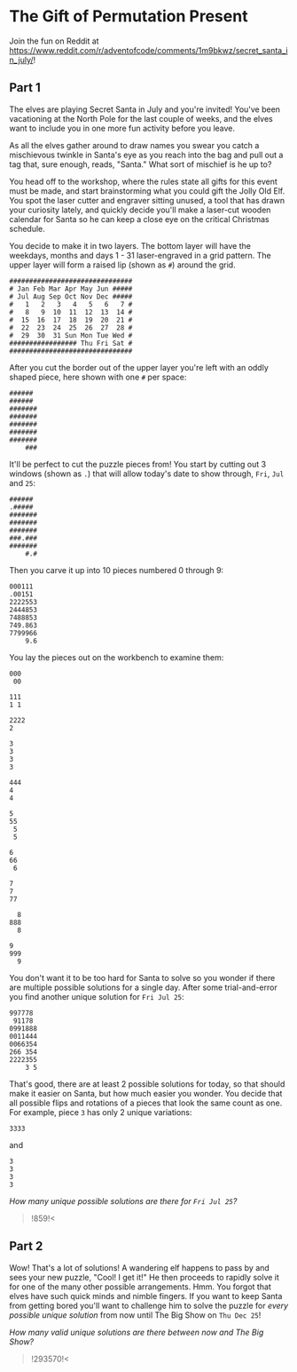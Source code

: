 # The Gift of Permutation Present

Join the fun on Reddit at https://www.reddit.com/r/adventofcode/comments/1m9bkwz/secret_santa_in_july/!

## Part 1

The elves are playing Secret Santa in July and you're invited!  You've been vacationing at the North Pole for the last couple of weeks, and the elves want to include you in one more fun activity before you leave.  

As all the elves gather around to draw names you swear you catch a mischievous twinkle in Santa's eye as you reach into the bag and pull out a tag that, sure enough, reads, "Santa."  What sort of mischief is he up to?

You head off to the workshop, where the rules state all gifts for this event must be made, and start brainstorming what you could gift the Jolly Old Elf.  You spot the laser cutter and engraver sitting unused, a tool that has drawn your curiosity lately, and quickly decide you'll make a laser-cut wooden calendar for Santa so he can keep a close eye on the critical Christmas schedule.

You decide to make it in two layers.  The bottom layer will have the weekdays, months and days 1 - 31 laser-engraved in a grid pattern.  The upper layer will form a raised lip (shown as `#`) around the grid.

    ###############################
    # Jan Feb Mar Apr May Jun #####
    # Jul Aug Sep Oct Nov Dec #####
    #   1   2   3   4   5   6   7 #
    #   8   9  10  11  12  13  14 #
    #  15  16  17  18  19  20  21 #
    #  22  23  24  25  26  27  28 #
    #  29  30  31 Sun Mon Tue Wed #
    ################# Thu Fri Sat #
    ###############################

After you cut the border out of the upper layer you're left with an oddly shaped piece, here shown with one `#` per space:

    ######
    ######
    #######
    #######
    #######
    #######
    #######
        ###

It'll be perfect to cut the puzzle pieces from!  You start by cutting out 3 windows (shown as `.`) that will allow today's date to show through, `Fri`, `Jul` and `25`:

    ######
    .#####
    #######
    #######
    #######
    ###.###
    #######
        #.#

Then you carve it up into 10 pieces numbered 0 through 9:

    000111
    .00151
    2222553
    2444853
    7488853
    749.863
    7799966
        9.6

You lay the pieces out on the workbench to examine them:

    000
     00
    
    111
    1 1
    
    2222
    2
    
    3
    3
    3
    3
    
    444
    4
    4
    
    5
    55
     5
     5
    
    6
    66
     6
    
    7
    7
    77
    
      8
    888
      8
    
    9
    999
      9

You don't want it to be too hard for Santa to solve so you wonder if there are multiple possible solutions for a single day.  After some trial-and-error you find another unique solution for `Fri Jul 25`:

    997778
     91178
    0991888
    0011444
    0066354
    266 354
    2222355
        3 5

That's good, there are at least 2 possible solutions for today, so that should make it easier on Santa, but how much easier you wonder.  You decide that all possible flips and rotations of a pieces that look the same count as one.  For example, piece `3` has only 2 unique variations:

    3333

and

    3
    3
    3
    3 

*How many unique possible solutions are there for `Fri Jul 25`?*

>!859!<


## Part 2

Wow!  That's a lot of solutions!  A wandering elf happens to pass by and sees your new puzzle, "Cool!  I get it!"  He then proceeds to rapidly solve it for one of the many other possible arrangements.  Hmm.  You forgot that elves have such quick minds and nimble fingers.  If you want to keep Santa from getting bored you'll want to challenge him to solve the puzzle for *every possible unique solution* from now until The Big Show on `Thu Dec 25`!

*How many valid unique solutions are there between now and The Big Show?*

>!293570!<